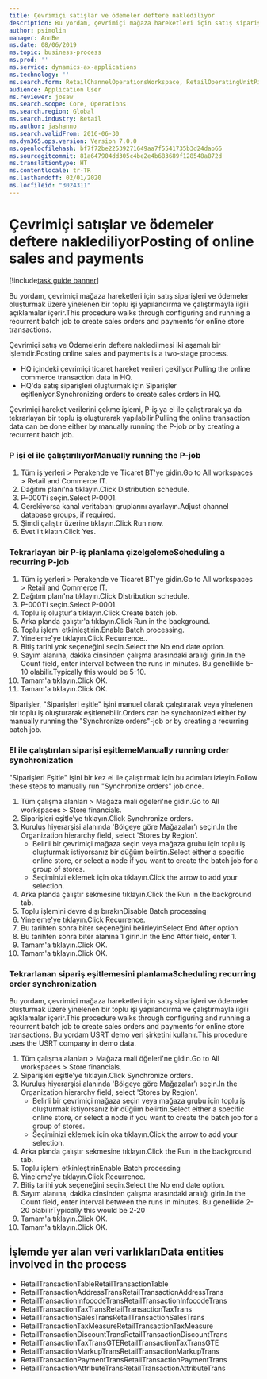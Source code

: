 ```yaml
---
title: Çevrimiçi satışlar ve ödemeler deftere naklediliyor
description: Bu yordam, çevrimiçi mağaza hareketleri için satış siparişleri ve ödemeler oluşturmak üzere yinelenen bir toplu işi yapılandırma ve çalıştırmayla ilgili açıklamalar içerir.
author: psimolin
manager: AnnBe
ms.date: 08/06/2019
ms.topic: business-process
ms.prod: ''
ms.service: dynamics-ax-applications
ms.technology: ''
ms.search.form: RetailChannelOperationsWorkspace, RetailOperatingUnitPicker, SysRecurrence
audience: Application User
ms.reviewer: josaw
ms.search.scope: Core, Operations
ms.search.region: Global
ms.search.industry: Retail
ms.author: jashanno
ms.search.validFrom: 2016-06-30
ms.dyn365.ops.version: Version 7.0.0
ms.openlocfilehash: bf7f72be22539271649aa7f5541735b3d24dab66
ms.sourcegitcommit: 81a647904dd305c4be2e4b683689f128548a872d
ms.translationtype: HT
ms.contentlocale: tr-TR
ms.lasthandoff: 02/01/2020
ms.locfileid: "3024311"
---
```

# <a name="posting-of-online-sales-and-payments"></a><span data-ttu-id="e5949-103">Çevrimiçi satışlar ve ödemeler deftere naklediliyor</span><span class="sxs-lookup"><span data-stu-id="e5949-103">Posting of online sales and payments</span></span>

[!include[task guide banner](../includes/task-guide-banner.md)]

<span data-ttu-id="e5949-104">Bu yordam, çevrimiçi mağaza hareketleri için satış siparişleri ve ödemeler oluşturmak üzere yinelenen bir toplu işi yapılandırma ve çalıştırmayla ilgili açıklamalar içerir.</span><span class="sxs-lookup"><span data-stu-id="e5949-104">This procedure walks through configuring and running a recurrent batch job to create sales orders and payments for online store transactions.</span></span>

<span data-ttu-id="e5949-105">Çevrimiçi satış ve Ödemelerin deftere nakledilmesi iki aşamalı bir işlemdir.</span><span class="sxs-lookup"><span data-stu-id="e5949-105">Posting online sales and payments is a two-stage process.</span></span>

- <span data-ttu-id="e5949-106">HQ içindeki çevrimiçi ticaret hareket verileri çekiliyor.</span><span class="sxs-lookup"><span data-stu-id="e5949-106">Pulling the online commerce transaction data in HQ.</span></span>
- <span data-ttu-id="e5949-107">HQ'da satış siparişleri oluşturmak için Siparişler eşitleniyor.</span><span class="sxs-lookup"><span data-stu-id="e5949-107">Synchronizing orders to create sales orders in HQ.</span></span>

<span data-ttu-id="e5949-108">Çevrimiçi hareket verilerini çekme işlemi, P-iş ya el ile çalıştırarak ya da tekrarlayan bir toplu iş oluşturarak yapılabilir.</span><span class="sxs-lookup"><span data-stu-id="e5949-108">Pulling the online transaction data can be done either by manually running the P-job or by creating a recurrent batch job.</span></span>

### <a name="manually-running-the-p-job"></a><span data-ttu-id="e5949-109">P işi el ile çalıştırılıyor</span><span class="sxs-lookup"><span data-stu-id="e5949-109">Manually running the P-job</span></span>

1. <span data-ttu-id="e5949-110">Tüm iş yerleri > Perakende ve Ticaret BT'ye gidin.</span><span class="sxs-lookup"><span data-stu-id="e5949-110">Go to All workspaces > Retail and Commerce IT.</span></span>
2. <span data-ttu-id="e5949-111">Dağıtım planı'na tıklayın.</span><span class="sxs-lookup"><span data-stu-id="e5949-111">Click Distribution schedule.</span></span>
3. <span data-ttu-id="e5949-112">P-0001'i seçin.</span><span class="sxs-lookup"><span data-stu-id="e5949-112">Select P-0001.</span></span>
4. <span data-ttu-id="e5949-113">Gerekiyorsa kanal veritabanı gruplarını ayarlayın.</span><span class="sxs-lookup"><span data-stu-id="e5949-113">Adjust channel database groups, if required.</span></span>
5. <span data-ttu-id="e5949-114">Şimdi çalıştır üzerine tıklayın.</span><span class="sxs-lookup"><span data-stu-id="e5949-114">Click Run now.</span></span>
6. <span data-ttu-id="e5949-115">Evet'i tıklatın.</span><span class="sxs-lookup"><span data-stu-id="e5949-115">Click Yes.</span></span>

### <a name="scheduling-a-recurring-p-job"></a><span data-ttu-id="e5949-116">Tekrarlayan bir P-iş planlama çizelgeleme</span><span class="sxs-lookup"><span data-stu-id="e5949-116">Scheduling a recurring P-job</span></span>

1. <span data-ttu-id="e5949-117">Tüm iş yerleri > Perakende ve Ticaret BT'ye gidin.</span><span class="sxs-lookup"><span data-stu-id="e5949-117">Go to All workspaces > Retail and Commerce IT.</span></span>
2. <span data-ttu-id="e5949-118">Dağıtım planı'na tıklayın.</span><span class="sxs-lookup"><span data-stu-id="e5949-118">Click Distribution schedule.</span></span>
3. <span data-ttu-id="e5949-119">P-0001'i seçin.</span><span class="sxs-lookup"><span data-stu-id="e5949-119">Select P-0001.</span></span>
4. <span data-ttu-id="e5949-120">Toplu iş oluştur'a tıklayın.</span><span class="sxs-lookup"><span data-stu-id="e5949-120">Click Create batch job.</span></span>
5. <span data-ttu-id="e5949-121">Arka planda çalıştır'a tıklayın.</span><span class="sxs-lookup"><span data-stu-id="e5949-121">Click Run in the background.</span></span>
5. <span data-ttu-id="e5949-122">Toplu işlemi etkinleştirin.</span><span class="sxs-lookup"><span data-stu-id="e5949-122">Enable Batch processing.</span></span>
6. <span data-ttu-id="e5949-123">Yineleme'ye tıklayın.</span><span class="sxs-lookup"><span data-stu-id="e5949-123">Click Recurrence..</span></span>
7. <span data-ttu-id="e5949-124">Bitiş tarihi yok seçeneğini seçin.</span><span class="sxs-lookup"><span data-stu-id="e5949-124">Select the No end date option.</span></span>
8. <span data-ttu-id="e5949-125">Sayım alanına, dakika cinsinden çalışma arasındaki aralığı girin.</span><span class="sxs-lookup"><span data-stu-id="e5949-125">In the Count field, enter interval between the runs in minutes.</span></span> <span data-ttu-id="e5949-126">Bu genellikle 5-10 olabilir.</span><span class="sxs-lookup"><span data-stu-id="e5949-126">Typically this would be 5-10.</span></span>
9. <span data-ttu-id="e5949-127">Tamam'a tıklayın.</span><span class="sxs-lookup"><span data-stu-id="e5949-127">Click OK.</span></span>
10. <span data-ttu-id="e5949-128">Tamam'a tıklayın.</span><span class="sxs-lookup"><span data-stu-id="e5949-128">Click OK.</span></span>

<span data-ttu-id="e5949-129">Siparişler, "Siparişleri eşitle" işini manuel olarak çalıştırarak veya yinelenen bir toplu iş oluşturarak eşitlenebilir.</span><span class="sxs-lookup"><span data-stu-id="e5949-129">Orders can be synchronized either by manually running the "Synchronize orders"-job or by creating a recurring batch job.</span></span>

### <a name="manually-running-order-synchronization"></a><span data-ttu-id="e5949-130">El ile çalıştırılan siparişi eşitleme</span><span class="sxs-lookup"><span data-stu-id="e5949-130">Manually running order synchronization</span></span> 

<span data-ttu-id="e5949-131">"Siparişleri Eşitle" işini bir kez el ile çalıştırmak için bu adımları izleyin.</span><span class="sxs-lookup"><span data-stu-id="e5949-131">Follow these steps to manually run "Synchronize orders" job once.</span></span>

1. <span data-ttu-id="e5949-132">Tüm çalışma alanları > Mağaza mali öğeleri'ne gidin.</span><span class="sxs-lookup"><span data-stu-id="e5949-132">Go to All workspaces > Store financials.</span></span>
2. <span data-ttu-id="e5949-133">Siparişleri eşitle'ye tıklayın.</span><span class="sxs-lookup"><span data-stu-id="e5949-133">Click Synchronize orders.</span></span>
3. <span data-ttu-id="e5949-134">Kuruluş hiyerarşisi alanında 'Bölgeye göre Mağazalar'ı seçin.</span><span class="sxs-lookup"><span data-stu-id="e5949-134">In the Organization hierarchy field, select 'Stores by Region'.</span></span>
    * <span data-ttu-id="e5949-135">Belirli bir çevrimiçi mağaza seçin veya mağaza grubu için toplu iş oluşturmak istiyorsanız bir düğüm belirtin.</span><span class="sxs-lookup"><span data-stu-id="e5949-135">Select either a specific online store, or select a node if you want to create the batch job for a group of stores.</span></span>  
    * <span data-ttu-id="e5949-136">Seçiminizi eklemek için oka tıklayın.</span><span class="sxs-lookup"><span data-stu-id="e5949-136">Click the arrow to add your selection.</span></span>  
4. <span data-ttu-id="e5949-137">Arka planda çalıştır sekmesine tıklayın.</span><span class="sxs-lookup"><span data-stu-id="e5949-137">Click the Run in the background tab.</span></span>
5. <span data-ttu-id="e5949-138">Toplu işlemini devre dışı bırakın</span><span class="sxs-lookup"><span data-stu-id="e5949-138">Disable Batch processing</span></span>
6. <span data-ttu-id="e5949-139">Yineleme'ye tıklayın.</span><span class="sxs-lookup"><span data-stu-id="e5949-139">Click Recurrence.</span></span>
7. <span data-ttu-id="e5949-140">Bu tarihten sonra biter seçeneğini belirleyin</span><span class="sxs-lookup"><span data-stu-id="e5949-140">Select End After option</span></span>
8. <span data-ttu-id="e5949-141">Bu tarihten sonra biter alanına 1 girin.</span><span class="sxs-lookup"><span data-stu-id="e5949-141">In the End After field, enter 1.</span></span>
9. <span data-ttu-id="e5949-142">Tamam'a tıklayın.</span><span class="sxs-lookup"><span data-stu-id="e5949-142">Click OK.</span></span>
10. <span data-ttu-id="e5949-143">Tamam'a tıklayın.</span><span class="sxs-lookup"><span data-stu-id="e5949-143">Click OK.</span></span>

### <a name="scheduling-recurring-order-synchronization"></a><span data-ttu-id="e5949-144">Tekrarlanan sipariş eşitlemesini planlama</span><span class="sxs-lookup"><span data-stu-id="e5949-144">Scheduling recurring order synchronization</span></span>

<span data-ttu-id="e5949-145">Bu yordam, çevrimiçi mağaza hareketleri için satış siparişleri ve ödemeler oluşturmak üzere yinelenen bir toplu işi yapılandırma ve çalıştırmayla ilgili açıklamalar içerir.</span><span class="sxs-lookup"><span data-stu-id="e5949-145">This procedure walks through configuring and running a recurrent batch job to create sales orders and payments for online store transactions.</span></span> <span data-ttu-id="e5949-146">Bu yordam USRT demo veri şirketini kullanır.</span><span class="sxs-lookup"><span data-stu-id="e5949-146">This procedure uses the USRT company in demo data.</span></span>

1. <span data-ttu-id="e5949-147">Tüm çalışma alanları > Mağaza mali öğeleri'ne gidin.</span><span class="sxs-lookup"><span data-stu-id="e5949-147">Go to All workspaces > Store financials.</span></span>
2. <span data-ttu-id="e5949-148">Siparişleri eşitle'ye tıklayın.</span><span class="sxs-lookup"><span data-stu-id="e5949-148">Click Synchronize orders.</span></span>
3. <span data-ttu-id="e5949-149">Kuruluş hiyerarşisi alanında 'Bölgeye göre Mağazalar'ı seçin.</span><span class="sxs-lookup"><span data-stu-id="e5949-149">In the Organization hierarchy field, select 'Stores by Region'.</span></span>
    * <span data-ttu-id="e5949-150">Belirli bir çevrimiçi mağaza seçin veya mağaza grubu için toplu iş oluşturmak istiyorsanız bir düğüm belirtin.</span><span class="sxs-lookup"><span data-stu-id="e5949-150">Select either a specific online store, or select a node if you want to create the batch job for a group of stores.</span></span>  
    * <span data-ttu-id="e5949-151">Seçiminizi eklemek için oka tıklayın.</span><span class="sxs-lookup"><span data-stu-id="e5949-151">Click the arrow to add your selection.</span></span>  
4. <span data-ttu-id="e5949-152">Arka planda çalıştır sekmesine tıklayın.</span><span class="sxs-lookup"><span data-stu-id="e5949-152">Click the Run in the background tab.</span></span>
5. <span data-ttu-id="e5949-153">Toplu işlemi etkinleştirin</span><span class="sxs-lookup"><span data-stu-id="e5949-153">Enable Batch processing</span></span>
6. <span data-ttu-id="e5949-154">Yineleme'ye tıklayın.</span><span class="sxs-lookup"><span data-stu-id="e5949-154">Click Recurrence.</span></span>
7. <span data-ttu-id="e5949-155">Bitiş tarihi yok seçeneğini seçin.</span><span class="sxs-lookup"><span data-stu-id="e5949-155">Select the No end date option.</span></span>
8. <span data-ttu-id="e5949-156">Sayım alanına, dakika cinsinden çalışma arasındaki aralığı girin.</span><span class="sxs-lookup"><span data-stu-id="e5949-156">In the Count field, enter interval between the runs in minutes.</span></span> <span data-ttu-id="e5949-157">Bu genellikle 2-20 olabilir</span><span class="sxs-lookup"><span data-stu-id="e5949-157">Typically this would be 2-20</span></span>
9. <span data-ttu-id="e5949-158">Tamam'a tıklayın.</span><span class="sxs-lookup"><span data-stu-id="e5949-158">Click OK.</span></span>
10. <span data-ttu-id="e5949-159">Tamam'a tıklayın.</span><span class="sxs-lookup"><span data-stu-id="e5949-159">Click OK.</span></span>

## <a name="data-entities-involved-in-the-process"></a><span data-ttu-id="e5949-160">İşlemde yer alan veri varlıkları</span><span class="sxs-lookup"><span data-stu-id="e5949-160">Data entities involved in the process</span></span>

- <span data-ttu-id="e5949-161">RetailTransactionTable</span><span class="sxs-lookup"><span data-stu-id="e5949-161">RetailTransactionTable</span></span>
- <span data-ttu-id="e5949-162">RetailTransactionAddressTrans</span><span class="sxs-lookup"><span data-stu-id="e5949-162">RetailTransactionAddressTrans</span></span>
- <span data-ttu-id="e5949-163">RetailTransactionInfocodeTrans</span><span class="sxs-lookup"><span data-stu-id="e5949-163">RetailTransactionInfocodeTrans</span></span>
- <span data-ttu-id="e5949-164">RetailTransactionTaxTrans</span><span class="sxs-lookup"><span data-stu-id="e5949-164">RetailTransactionTaxTrans</span></span>
- <span data-ttu-id="e5949-165">RetailTransactionSalesTrans</span><span class="sxs-lookup"><span data-stu-id="e5949-165">RetailTransactionSalesTrans</span></span>
- <span data-ttu-id="e5949-166">RetailTransactionTaxMeasure</span><span class="sxs-lookup"><span data-stu-id="e5949-166">RetailTransactionTaxMeasure</span></span>
- <span data-ttu-id="e5949-167">RetailTransactionDiscountTrans</span><span class="sxs-lookup"><span data-stu-id="e5949-167">RetailTransactionDiscountTrans</span></span>
- <span data-ttu-id="e5949-168">RetailTransactionTaxTransGTE</span><span class="sxs-lookup"><span data-stu-id="e5949-168">RetailTransactionTaxTransGTE</span></span>
- <span data-ttu-id="e5949-169">RetailTransactionMarkupTrans</span><span class="sxs-lookup"><span data-stu-id="e5949-169">RetailTransactionMarkupTrans</span></span>
- <span data-ttu-id="e5949-170">RetailTransactionPaymentTrans</span><span class="sxs-lookup"><span data-stu-id="e5949-170">RetailTransactionPaymentTrans</span></span>
- <span data-ttu-id="e5949-171">RetailTransactionAttributeTrans</span><span class="sxs-lookup"><span data-stu-id="e5949-171">RetailTransactionAttributeTrans</span></span>
